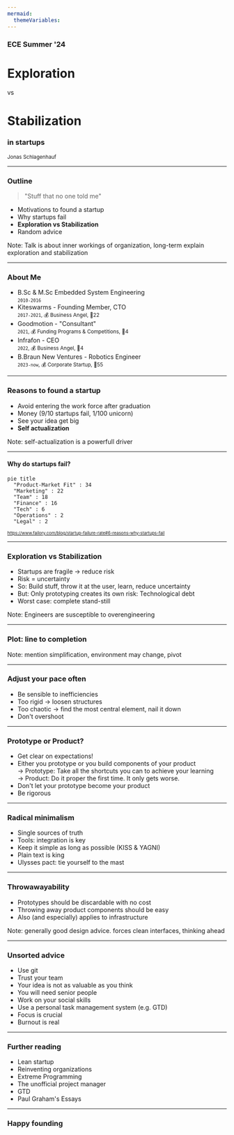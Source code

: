 ```yaml
---
mermaid:
  themeVariables:
---
```

<!-- copy to backup stick -->
<!-- upload to github -->
<!-- generate pdf -->

### ECE Summer '24
# Exploration
vs
# Stabilization
### in startups

<!-- background image -->
<!-- check lecture name -->
<!-- put github link -->


<small>Jonas Schlagenhauf</small>

---

### Outline

> "Stuff that no one told me"

* Motivations to found a startup
* Why startups fail
* **Exploration vs Stabilization**
* Random advice

Note: Talk is about inner workings of organization, long-term
explain exploration and stabilization


<!-- explain expl, stabl -->
<!-- icons -->

---

### About Me

* B.Sc & M.Sc Embedded System Engineering<br>
  <small>`2010-2016`</small>
* Kiteswarms - Founding Member, CTO<br>
  <small> `2017-2021`, 💰 Business Angel, 👤22 </small>
* Goodmotion - "Consultant"<br>
  <small>`2021`, 💰 Funding Programs & Competitions, 👤4 </small>
* Infrafon - CEO<br>
  <small>`2022`, 💰 Business Angel, 👤4</small>
* B.Braun New Ventures - Robotics Engineer<br>
  <small>`2023-now`, 💰 Corporate Startup, 👤55</small>

---

### Reasons to found a startup

* Avoid entering the work force after graduation
* Money (9/10 startups fail, 1/100 unicorn)
* See your idea get big
* **Self actualization**

Note: self-actualization is a powerfull driver

<!-- why is that important for my topic? -->
<!-- if money is your motivation, then you can do a lot more bullshit -->
<!-- highlight connection -->

---

#### Why do startups fail?

```mermaid
pie title
  "Product-Market Fit" : 34
  "Marketing" : 22
  "Team" : 18
  "Finance" : 16
  "Tech" : 6
  "Operations" : 2
  "Legal" : 2
```

<small><small>
https://www.failory.com/blog/startup-failure-rate#6-reasons-why-startups-fail
</small></small>

<!-- pre-render image -->
<!-- highlight connection to topic -->

---

### Exploration vs Stabilization

* Startups are fragile -> reduce risk
* Risk = uncertainty
* So: Build stuff, throw it at the user, learn, reduce uncertainty
* But: Only prototyping creates its own risk: Technological debt
* Worst case: complete stand-still

Note: Engineers are susceptible to overengineering

<!-- explain again terms -->
<!-- improve formatting -->

----

### Plot: line to completion

Note: mention simplification, environment may change, pivot

<!-- create plot -->

----

### Adjust your pace often

* Be sensible to inefficiencies
* Too rigid -> loosen structures
* Too chaotic -> find the most central element, nail it down
* Don't overshoot

<!-- improve formatting -->
<!-- small plot in corner? -->

----

### Prototype or Product?

* Get clear on expectations!
* Either you prototype or you build components of your product
  <br> → Prototype: Take all the shortcuts you can to achieve your learning
  <br> → Product: Do it proper the first time. It only gets worse.
* Don't let your prototype become your product
* Be rigorous


<!-- improve formatting -->

----

### Radical minimalism
* Single sources of truth
* Tools: integration is key
* Keep it simple as long as possible (KISS & YAGNI)
* Plain text is king
* Ulysses pact: tie yourself to the mast

<!-- improve formatting -->

----

### Throwawayability

* Prototypes should be discardable with no cost
* Throwing away product components should be easy
* Also (and especially) applies to infrastructure

Note: generally good design advice. forces clean interfaces, thinking ahead

---

### Unsorted advice

* Use git
* Trust your team
* Your idea is not as valuable as you think
* You will need senior people
* Work on your social skills
* Use a personal task management system (e.g. GTD)
* Focus is crucial
* Burnout is real

<!-- add icons -->

---

### Further reading

* Lean startup
* Reinventing organizations
* Extreme Programming
* The unofficial project manager
* GTD
* Paul Graham's Essays

<!-- add links-->

---

### Happy founding
